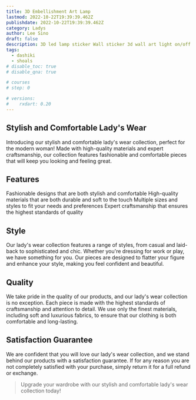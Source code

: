```yaml
---
title: 3D Embellishment Art Lamp
lastmod: 2022-10-22T19:39:39.462Z
publishdate: 2022-10-22T19:39:39.462Z
category: Ladys
author: Lee Sino
draft: false
description: 3D led lamp sticker Wall sticker 3d wall art light on/off button  cell operated (included)
tags:
  - dashiki
  - shoals
# disable_toc: true
# disable_qna: true

# courses
# step: 0

# versions:
#    rxdart: 0.20
---
```


## Stylish and Comfortable Lady's Wear

Introducing our stylish and comfortable lady's wear collection, perfect for the modern woman! Made with high-quality materials and expert craftsmanship, our collection features fashionable and comfortable pieces that will keep you looking and feeling great.

## Features

Fashionable designs that are both stylish and comfortable
High-quality materials that are both durable and soft to the touch
Multiple sizes and styles to fit your needs and preferences
Expert craftsmanship that ensures the highest standards of quality

## Style

Our lady's wear collection features a range of styles, from casual and laid-back to sophisticated and chic. Whether you're dressing for work or play, we have something for you. Our pieces are designed to flatter your figure and enhance your style, making you feel confident and beautiful.

## Quality

We take pride in the quality of our products, and our lady's wear collection is no exception. Each piece is made with the highest standards of craftsmanship and attention to detail. We use only the finest materials, including soft and luxurious fabrics, to ensure that our clothing is both comfortable and long-lasting.

## Satisfaction Guarantee

We are confident that you will love our lady's wear collection, and we stand behind our products with a satisfaction guarantee. If for any reason you are not completely satisfied with your purchase, simply return it for a full refund or exchange.

> Upgrade your wardrobe with our stylish and comfortable lady's wear collection today!
